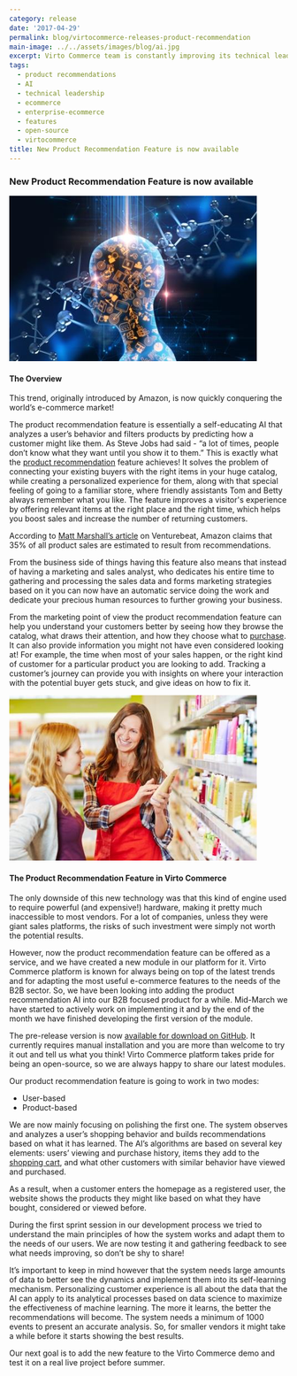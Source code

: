 ```yaml
---
category: release
date: '2017-04-29'
permalink: blog/virtocommerce-releases-product-recommendation
main-image: ../../assets/images/blog/ai.jpg
excerpt: Virto Commerce team is constantly improving its technical leadership. Our Solutions Architect has just visited the DevOps conference and shared his thoughts on what he has seen.
tags:
  - product recommendations
  - AI
  - technical leadership
  - ecommerce
  - enterprise-ecommerce
  - features
  - open-source
  - virtocommerce
title: New Product Recommendation Feature is now available 
---
```

### New Product Recommendation Feature is now available 
<img src='../../assets/images/blog/ai.jpg'>

#### The Overview

This trend, originally introduced by Amazon, is now quickly conquering the world’s e-commerce market!

The product recommendation feature is essentially a self-educating AI that analyzes a user’s behavior and filters products by predicting how a customer might like them. As Steve Jobs had said - “a lot of times, people don’t know what they want until you show it to them.” This is exactly what the <a href="{{ '/glossary/product-recommendation-engine' | absolute_url }}"> product recommendation</a> feature achieves! It solves the problem of connecting your existing buyers with the right items in your huge catalog, while creating a personalized experience for them, along with that special feeling of going to a familiar store, where friendly assistants Tom and Betty always remember what you like. The feature improves a visitor's experience by offering relevant items at the right place and the right time, which helps you boost sales and increase the number of returning customers.

According to [Matt Marshall’s article](https://venturebeat.com/2006/12/10/aggregate-knowledge-raises-5m-from-kleiner-on-a-roll/) on Venturebeat, Amazon claims that 35% of all product sales are estimated to result from recommendations. 

From the business side of things having this feature also means that instead of having a marketing and sales analyst, who dedicates his entire time to gathering and processing the sales data and forms marketing strategies based on it you can now have an automatic service doing the work and dedicate your precious human resources to further growing your business. 

From the marketing point of view the product recommendation feature can help you understand your customers better by seeing how they browse the catalog, what draws their attention, and how they choose what to <a href="{{ '/glossary/purchase-order-management-software' | absolute_url }}">purchase</a>. It can also provide information you might not have even considered looking at! For example, the time when most of your sales happen, or the right kind of customer for a particular product you are looking to add. Tracking a customer’s journey can provide you with insights on where your interaction with the potential buyer gets stuck, and give ideas on how to fix it.

<img src='../../assets/images/blog/recc.jpg'>

#### The Product Recommendation Feature in Virto Commerce

The only downside of this new technology was that this kind of engine used to require powerful (and expensive!) hardware, making it pretty much inaccessible to most vendors. For a lot of companies, unless they were giant sales platforms, the risks of such investment were simply not worth the potential results.

However, now the product recommendation feature can be offered as a service, and we have created a new module in our platform for it. 
Virto Commerce platform is known for always being on top of the latest trends and for adapting the most useful e-commerce features to the needs of the B2B sector. So, we have been looking into adding the product recommendation AI into our B2B focused product for a while. Mid-March we have started to actively work on implementing it and by the end of the month we have finished developing the first version of the module. 

The pre-release version is now [available for download on GitHub](https://github.com/VirtoCommerce/vc-module-product-recommendations). It currently requires manual installation and you are more than welcome to try it out and tell us what you think! Virto Commerce platform takes pride for being an open-source, so we are always happy to share our latest modules.

Our product recommendation feature is going to work in two modes:

* User-based
* Product-based

We are now mainly focusing on polishing the first one. The system observes and analyzes a user’s shopping behavior and builds recommendations based on what it has learned. The AI’s algorithms are based on several key elements: users’ viewing and purchase history, items they add to the <a href="{{ '/glossary/hosted-shopping-cart' | absolute_url }}">shopping cart</a>, and what other customers with similar behavior have viewed and purchased. 

As a result, when a customer enters the homepage as a registered user, the website shows the products they might like based on what they have bought, considered or viewed before.

During the first sprint session in our development process we tried to understand the main principles of how the system works and adapt them to the needs of our users. We are now testing it and gathering feedback to see what needs improving, so don’t be shy to share! 

It’s important to keep in mind however that the system needs large amounts of data to better see the dynamics and implement them into its self-learning mechanism. Personalizing customer experience is all about the data that the AI can apply to its analytical processes based on data science to maximize the effectiveness of machine learning. The more it learns, the better the recommendations will become.   The system needs a minimum of 1000 events to present an accurate analysis. So, for smaller vendors it might take a while before it starts showing the best results. 

Our next goal is to add the new feature to the Virto Commerce demo and test it on a real live project before summer. 

